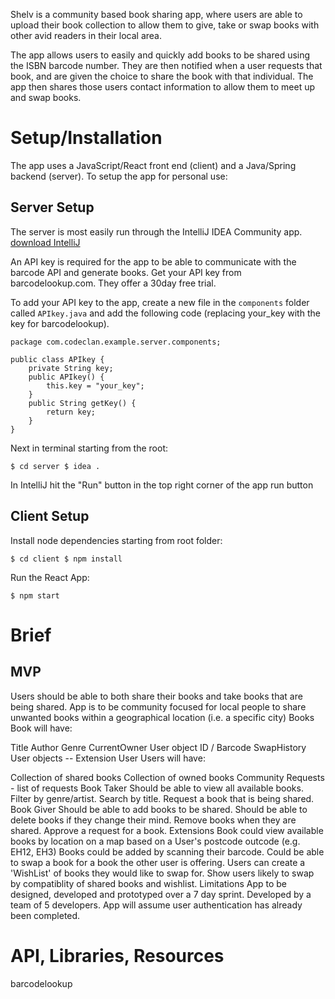 Shelv is a community based book sharing app, where users are able to upload their book collection to allow them to give, take or swap books with other avid readers in their local area.

The app allows users to easily and quickly add books to be shared using the ISBN barcode number. They are then notified when a user requests that book, and are given the choice to share the book with that individual. The app then shares those users contact information to allow them to meet up and swap books.

# Setup/Installation
The app uses a JavaScript/React front end (client) and a Java/Spring backend (server). To setup the app for personal use:

## Server Setup
The server is most easily run through the IntelliJ IDEA Community app. [download IntelliJ](https://www.jetbrains.com/idea/download/#section=mac)

An API key is required for the app to be able to communicate with the barcode API and generate books. Get your API key from barcodelookup.com. They offer a 30day free trial.

To add your API key to the app, create a new file in the `components` folder called `APIkey.java` and add the following code (replacing your_key with the key for barcodelookup).

```
package com.codeclan.example.server.components;

public class APIkey {
    private String key;
    public APIkey() {
        this.key = "your_key";
    }
    public String getKey() {
        return key;
    }
}
```

Next in terminal starting from the root:

`$ cd server
$ idea .`

In IntelliJ hit the "Run" button in the top right corner of the app run button

## Client Setup
Install node dependencies starting from root folder:

`$ cd client
$ npm install`

Run the React App:

`$ npm start`

# Brief
## MVP
Users should be able to both share their books and take books that are being shared.
App is to be community focused for local people to share unwanted books within a geographical location (i.e. a specific city)
Books
Book will have:

Title
Author
Genre
CurrentOwner User object
ID / Barcode
SwapHistory User objects -- Extension
User
Users will have:

Collection of shared books
Collection of owned books
Community
Requests - list of requests
Book Taker
Should be able to view all available books.
Filter by genre/artist.
Search by title.
Request a book that is being shared.
Book Giver
Should be able to add books to be shared.
Should be able to delete books if they change their mind.
Remove books when they are shared.
Approve a request for a book.
Extensions
Book could view available books by location on a map based on a User's postcode outcode (e.g. EH12, EH3)
Books could be added by scanning their barcode.
Could be able to swap a book for a book the other user is offering.
Users can create a 'WishList' of books they would like to swap for.
Show users likely to swap by compatiblity of shared books and wishlist.
Limitations
App to be designed, developed and prototyped over a 7 day sprint.
Developed by a team of 5 developers.
App will assume user authentication has already been completed.

# API, Libraries, Resources
barcodelookup
